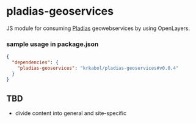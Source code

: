 # pladias-geoservices
JS module for consuming [Pladias](pladias.cz) geowebservices by using OpenLayers. 


### sample usage in package.json
```json
{
  "dependencies": {
    "pladias-geoservices": "krkabol/pladias-geoservices#v0.0.4"
  }
}
```

## TBD 
* divide content into general and site-specific